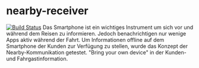 # nearby-receiver
[![Build Status](https://travis-ci.com/zossli/nearby-receiver.svg?token=BM6Z4GJr3sumXBRnXWYr&branch=master)](https://travis-ci.com/zossli/nearby-receiver)
Das Smartphone ist ein wichtiges Instrument um sich vor und während dem Reisen zu informieren. Jedoch benachrichtigen nur wenige Apps aktiv während der Fahrt. Um Informationen offline auf dem Smartphone der Kunden zur Verfügung zu stellen, wurde das Konzept der Nearby-Kommunikation getestet. "Bring your own device" in der Kunden- und Fahrgastinformation. 
